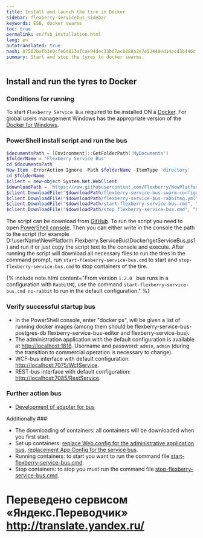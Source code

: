 ```yaml
--- 
title: Install and launch the tire in Docker 
sidebar: flexberry-servicebus_sidebar 
keywords: ESB, docker swarms 
toc: true 
permalink: en/fsb_installation.html 
lang: en 
autotranslated: true 
hash: 87502bafb3e0cfe6d813afcae94dec33bd7ac8088a2e7e52448ed14ecd3b446c 
summary: Start and stop the tyres to docker swarms. 
--- 
```


## Install and run the tyres to Docker 

### Conditions for running 

To start `Flexberry Service Bus` required to be installed ON a [Docker](https://docs.docker.com). For global users management Windows has the appropriate version of the [Docker for Windows](https://docs.docker.com/docker-for-windows/install/). 

### PowerShell install script and run the bus 

```powershell
$documentsPath = [Environment]::GetFolderPath('MyDocuments')
$folderName = 'Flexberry Service Bus'
cd $documentsPath
New-Item -ErrorAction Ignore -Path $folderName -ItemType 'directory'
cd $folderName
$client = new-object System.Net.WebClient
$downloadPath = 'https://raw.githubusercontent.com/Flexberry/NewPlatform.Flexberry.ServiceBus/develop/Docker' 
$client.DownloadFile("$downloadPath/flexberry-service-bus-swarm-configuration.yml", "$pwd\flexberry-service-bus-swarm-configuration.yml")
$client.DownloadFile("$downloadPath/flexberry-service-bus-rabbitmq.yml", "$pwd\flexberry-service-bus-rabbitmq.yml")
$client.DownloadFile("$downloadPath/start-flexberry-service-bus.cmd", "$pwd\start-flexberry-service-bus.cmd")
$client.DownloadFile("$downloadPath/stop flexberry-service-bus.cmd", "$pwd\stop-flexberry-service-bus.cmd")
``` 

The script can be download from [GitHub](https://raw.githubusercontent.com/Flexberry/NewPlatform.Flexberry.ServiceBus/develop/Docker/getServiceBus.ps1). 
To run the script you need to open [PowerShell console](https://docs.microsoft.com/ru-ru/powershell/scripting/setup/starting-windows-powershell?view=powershell-6). Then you can either write in the console the path to the script (for example D:\userName\NewPlatform.Flexberry.ServiceBus\Docker\getServiceBus.ps1) and run it or just copy the script text to the console and execute. 
After running the script will download all necessary files to run the tires in the command prompt, run `start-flexberry-service-bus.cmd` to start and `stop-flexberry-service-bus.cmd` to stop containers of the tire. 

{% include note.html content="From version `1.2.0 ` bus runs in a configuration with `RabbitMQ`, use the command `start-flexberry-service-bus.cmd no-rabbit` to run in the default configuration." %} 

### Verify successful startup bus 

* In the PowerShell console, enter "docker ps", will be given a list of running docker images (among them should be flexberry-service-bus-postgres-db flexberry-service-bus-editor and flexberry-service-bus). 
* The administration application with the default configuration is available at <http://localhost:1818>. Username and password: `admin`, `admin` (during the transition to commercial operation is necessary to change). 
* WCF-bus interface with default configuration: <http://localhost:7075/WcfService>. 
* REST-bus interface with default configuration: <http://localhost:7085/RestService>. 

### Further action bus 

* [Development of adapter for bus](fsb_adapters.html) 

Additionally ### 

* The downloading of containers: all containers will be downloaded when you first start. 
* Set up containers: 
[replace Web.config for the administrative application bus](fsb_editor.html), [replacement App.Config for the service bus](fsb_service.html). 
* Running containers: 
to start you want to run the command file [start-flexberry-service-bus.cmd](https://github.com/Flexberry/NewPlatform.Flexberry.ServiceBus/blob/develop/Docker/start-flexberry-service-bus.cmd).
* Stop containers: 
to stop you must run the command file [stop-flexberry-service-bus.cmd](https://github.com/Flexberry/NewPlatform.Flexberry.ServiceBus/blob/develop/Docker/stop-flexberry-service-bus.cmd). 



 # Переведено сервисом «Яндекс.Переводчик» http://translate.yandex.ru/